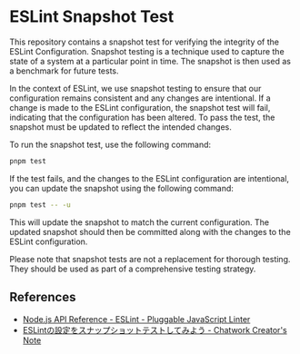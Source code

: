 # ESLint Snapshot Test

This repository contains a snapshot test for verifying the integrity of the ESLint Configuration. Snapshot testing is a technique used to capture the state of a system at a particular point in time. The snapshot is then used as a benchmark for future tests.

In the context of ESLint, we use snapshot testing to ensure that our configuration remains consistent and any changes are intentional. If a change is made to the ESLint configuration, the snapshot test will fail, indicating that the configuration has been altered. To pass the test, the snapshot must be updated to reflect the intended changes.

To run the snapshot test, use the following command:

```bash
pnpm test
```

If the test fails, and the changes to the ESLint configuration are intentional, you can update the snapshot using the following command:

```bash
pnpm test -- -u
```

This will update the snapshot to match the current configuration. The updated snapshot should then be committed along with the changes to the ESLint configuration.

Please note that snapshot tests are not a replacement for thorough testing. They should be used as part of a comprehensive testing strategy.

## References

- [Node.js API Reference - ESLint - Pluggable JavaScript Linter](https://eslint.org/docs/latest/integrate/nodejs-api)
- [ESLintの設定をスナップショットテストしてみよう - Chatwork Creator's Note](https://creators-note.chatwork.com/entry/2021/02/12/160808)
